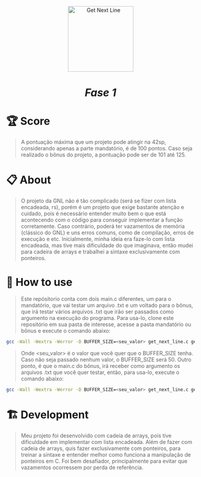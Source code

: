 <div align="center" >
  <img src="https://game.42sp.org.br/static/assets/achievements/get_next_linem.png" alt="Get Next Line" width="175" height="175">
  <h1><i>Fase 1</h1></i>

</div>

# :trophy: Score
> A pontuação máxima que um projeto pode atingir na 42sp, considerando apenas a parte mandatório, é de 100 pontos. Caso seja realizado o bônus do projeto, a pontuação pode ser de 101 até 125. 


# :clipboard: About
> O projeto da GNL não é tão complicado (será se fizer com lista encadeada, rs), porém é um projeto que exige bastante atenção e cuidado, pois é necessário entender muito bem o que está acontecendo com o código para conseguir implementar a função corretamente. Caso contrário, poderá ter vazamentos de memória (clássico do GNL) e uns erros comuns, como de compilação, erros de execução e etc. Inicialmente, minha ideia era faze-lo com lista encadeada, mas tive mais dificuldade do que imaginava, então mudei para cadeira de arrays e trabalhei a síntaxe exclusivamente com ponteiros.


# :test_tube: How to use
> Este repósitorio conta com dois main.c diferentes, um para o mandatório, que vai testar um arquivo .txt e um voltado para o bônus, que irá testar vários arquivos .txt que irão ser passados como argumento na execução do programa. Para usa-lo, clone este repositório em sua pasta de interesse, acesse a pasta mandatório ou bônus e execute o comando abaixo:

```bash
gcc -Wall -Wextra -Werror -D BUFFER_SIZE=<seu_valor> get_next_line.c get_next_line_utils.c main.c && ./a.out
```

> Onde <seu_valor> é o valor que você quer que o BUFFER_SIZE tenha. Caso não seja passado nenhum valor, o BUFFER_SIZE será 50.
Outro ponto, é que o main.c do bônus, irá receber como argumento os arquivos .txt que você quer testar, então, para usa-lo, execute o comando abaixo:

```bash
gcc -Wall -Wextra -Werror -D BUFFER_SIZE=<seu_valor> get_next_line.c get_next_line_utils.c main_bonus.c && ./a.out <arquivo1.txt> <arquivo2.txt> <arquivo3.txt>
```


# :building_construction: Development
> Meu projeto foi desenvolvido com cadeia de arrays, pois tive dificuldade em implementar com lista encadeada. Além de fazer com cadeia de arrays, quis fazer exclusivamente com ponteiros, para treinar a síntaxe e entender melhor como funciona a manipulação de ponteiros em C. Foi bem desafiador, principalmente para evitar que vazamentos ocorressem por perda de referência.
